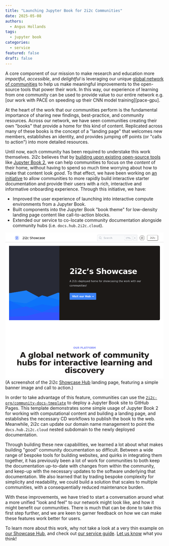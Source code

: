 ```yaml
---
title: "Launching Jupyter Book for 2i2c Communities"
date: 2025-05-08
authors:
  - Angus Hollands
tags:
  - jupyter book
categories:
  - service
featured: false
draft: false
---
```


A core component of our mission to make research and education more _impactful_, _accessible_, and _delightful_ is leveraging our unique [global network of communities][network] to help us make meaningful improvements to the open-source tools that power their work. In this way, our experience of learning from one community can be used to provide value to our entire network e.g. [our work with PACE on speeding up their CNN model training][pace-gpu].

At the heart of the work that our communities perform is the fundamental importance of sharing new findings, best-practice, and community resources. Across our network, we have seen communities creating their own "books" that provide a home for this kind of content. Replicated across many of these books is the concept of a "landing page" that welcomes new members, establishes an identity, and provides jumping off points (or "calls to action") into more detailed resources.

Until now, each community has been required to understake this work themselves. 2i2c believes that by [building upon existing open-source tools][open-tech] like [Jupyter Book 2][jb-next], we can help communities to focus on the _content_ of their home, without having to spend so much time worrying about how to make that content look _good_. To that effect, we have been working on [an initiative][initiative] to allow communities to more rapidly build interactive starter documentation and provide their users with a rich, interactive and informative onboarding experience. Through this initiative, we have:

- Improved the user experience of launching into interactive compute environments from a Jupyter Book.
- Built components into the Jupyter Book "book theme" for low-density landing page content like call-to-action blocks.
- Extended our service to co-locate community documentation alongside community hubs (i.e. `docs.hub.2i2c.cloud`).

![Screenshot of the 2i2c Showcase Hub landing page](./landing-page.png)
(A screenshot of the 2i2c [Showcase Hub](https://docs.showcase.2i2c.cloud/) landing page, featuring a simple banner image and call to action.)

In order to take advantage of this feature, communities can use the [`2i2c-org/community-docs-tmeplate`][template] to deploy a Jupyter Book site to GitHub Pages. This template demonstrates some simple usage of Jupyter Book 2 for working with computational content and building a landing page, and establishes the necessary CD workflows to publish the book to the web. Meanwhile, 2i2c can update our domain name management to point the `docs.hub.2i2c.cloud` nested subdomain to the newly deployed documentation.

Through building these new capabilities, we learned a lot about what makes building "good" community documentation so difficult. Between a wide range of bespoke tools for building websites, and quirks in integrating them together, it has previously been a lot of work for communities to both keep the documentation up-to-date with changes from within the community, and keep-up with the necessary updates to the software underlying that documentation. We also learned that by trading bespoke complexity for simplicity and readability, we could build a solution that scales to multiple communities, with a consequentially reduced maintenance burden.

With these improvements, we have tried to start a conversation around what a more unified "look and feel" to our network might look like, and how it might benefit our communities. There is much that can be done to take this first step further, and we are keen to garner feedback on how we can make these features work better for users.

To learn more about this work, why not take a look at a very thin example on [our Showcase Hub](https://docs.showcase.2i2c.cloud/), and check out [our service guide][svc-guide]. [Let us know](https://airtable.com/appM2L2x1uglMU0hy/pagWPJDEKTlLd7uMP/form) what you think!

[svc-guide]: https://docs.2i2c.org/community/content/#deploy-documentation-with-jupyter-book
[network]: https://2i2c.org/communities/
[pace-cpu]: https://2i2c.org/blog/2024/pace-hackweek/#managing-shared-memory-on-2i2c-hubs
[initiative]: https://github.com/2i2c-org/infrastructure/issues/5045
[open-tech]: https://2i2c.org/blog/2025/community-ownership/
[jb-next]: https://next.jupyterbook.org
[template]: https://github.com/2i2c-org/community-docs-template
